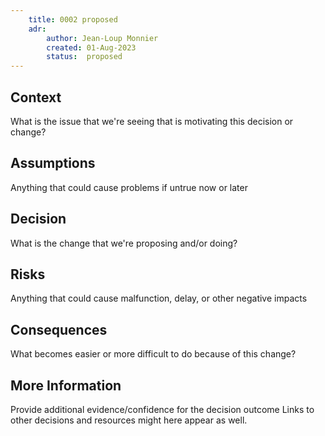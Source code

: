```yaml
---
    title: 0002 proposed
    adr:
        author: Jean-Loup Monnier
        created: 01-Aug-2023
        status:  proposed
---
```


## Context

What is the issue that we're seeing that is motivating this decision or change?

## Assumptions
Anything that could cause problems if untrue now or later

## Decision

What is the change that we're proposing and/or doing?

## Risks
Anything that could cause malfunction, delay, or other negative impacts

## Consequences

What becomes easier or more difficult to do because of this change?


## More Information
Provide additional evidence/confidence for the decision outcome
Links to other decisions and resources might here appear as well.

